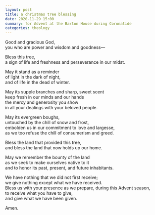 ```yaml
---
layout: post
title: a christmas tree blessing
date: 2020-11-29 15:00
summary: for Advent at the Barton House during Coronatide
categories: theology
---
```


Good and gracious God,  
you who are power and wisdom and goodness—

Bless this tree,  
a sign of life and freshness and perseverance in our midst.

May it stand as a reminder  
of light in the dark of night,  
and of life in the dead of winter.

May its supple branches and sharp, sweet scent  
keep fresh in our minds and our hands  
the mercy and generosity you show  
in all your dealings with your beloved people.

May its evergreen boughs,  
untouched by the chill of snow and frost,  
embolden us in our commitment to love and largesse,  
as we too refuse the chill of consumerism and greed.  

Bless the land that provided this tree,  
and bless the land that now holds up our home.

May we remember the bounty of the land  
as we seek to make ourselves native to it  
and to honor its past, present, and future inhabitants.

We have nothing that we did not first receive;  
we give nothing except what we have received.  
Bless us with your presence as we prepare, during this Advent season,  
to receive what you have to give,  
and give what we have been given.

Amen.